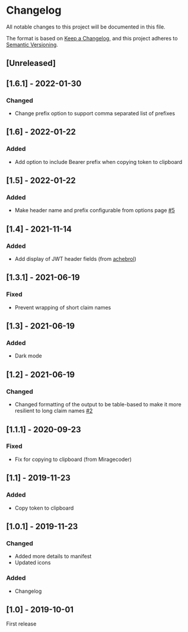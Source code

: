 # Changelog

All notable changes to this project will be documented in this file.

The format is based on [Keep a Changelog](https://keepachangelog.com/en/1.0.0/),
and this project adheres to [Semantic Versioning](https://semver.org/spec/v2.0.0.html).

## [Unreleased]

## [1.6.1] - 2022-01-30

### Changed

- Change prefix option to support comma separated list of prefixes

## [1.6] - 2022-01-22

### Added

- Add option to include Bearer prefix when copying token to clipboard

## [1.5] - 2022-01-22

### Added

- Make header name and prefix configurable from options page [#5](https://github.com/bugjam/jwt-inspector/issues/5)

## [1.4] - 2021-11-14

### Added

- Add display of JWT header fields (from [achebrol](https://github.com/achebrol))

## [1.3.1] - 2021-06-19

### Fixed

- Prevent wrapping of short claim names

## [1.3] - 2021-06-19

### Added

- Dark mode

## [1.2] - 2021-06-19

### Changed

- Changed formatting of the output to be table-based to make it more resilient to
  long claim names [#2](https://github.com/bugjam/jwt-inspector/issues/2)

## [1.1.1] - 2020-09-23

### Fixed

- Fix for copying to clipboard (from Miragecoder)

## [1.1] - 2019-11-23

### Added

- Copy token to clipboard

## [1.0.1] - 2019-11-23

### Changed

- Added more details to manifest
- Updated icons

### Added

- Changelog

## [1.0] - 2019-10-01

First release
